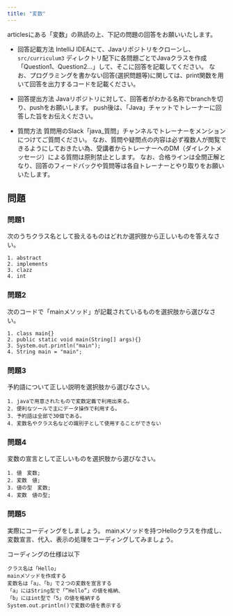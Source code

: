 ```yaml
---
title: "変数"
---
```


articlesにある「変数」の熟読の上、下記の問題の回答をお願いいたします。

* 回答記載方法 
IntelliJ IDEAにて、Javaリポジトリをクローンし、`src/curriculum3` ディレクトリ配下に各問題ごとでJavaクラスを作成「Question1、Question2...」して、そこに回答を記載してください。
なお、プログラミングを書かない回答(選択問題等)に関しては、print関数を用いて回答を出力するコードを記載ください。

* 回答提出方法
Javaリポジトリに対して、回答者がわかる名称でbranchを切り、pushをお願いします。
push後は、「Java」チャットでトレーナーに回答した旨をお伝えください。

* 質問方法
質問用のSlack「java_質問」チャンネルでトレーナーをメンションにつけてご質問ください。
なお、質問や疑問点の内容は必ず複数人が閲覧できるようにしておきたい為、受講者からトレーナーへのDM（ダイレクトメッセージ）による質問は原則禁止とします。
なお、合格ラインは全問正解となり、回答のフィードバックや質問等は各自トレーナーとやり取りをお願いいたします。

## 問題

### 問題1

次のうちクラス名として扱えるものはどれか選択肢から正しいものを答えなさい。
```
1. abstract
2. implements
3. clazz
4. int
```

### 問題2
次のコードで「mainメソッド」が記載されているものを選択肢から選びなさい。

```
1. class main{}
2. public static void main(String[] args){}
3. System.out.println("main");
4. String main = "main";
```

### 問題3
予約語について正しい説明を選択肢から選びなさい。

```
1. javaで用意されたもので変数定義で利用出来る。
2. 便利なツールで主にデータ操作で利用する。
3. 予約語は全部で30個である。
4. 変数名やクラス名などの識別子として使用することができない
```

### 問題4
変数の宣言として正しいものを選択肢から選びなさい。

```
1. 値　変数;
2. 変数　値;
3. 値の型　変数;
4. 変数　値の型;
```

### 問題5
実際にコーディングをしましょう。
mainメソッドを持つHelloクラスを作成し、変数宣言、代入、表示の処理をコーディングしてみましょう。

コーディングの仕様は以下

```
クラス名は「Hello」
mainメソッドを作成する
変数名は「a」、「b」で２つの変数を宣言する
「a」にはString型で「”Hello”」の値を格納、
「b」にはint型で「5」の値を格納する
System.out.println()で変数の値を表示する
```
